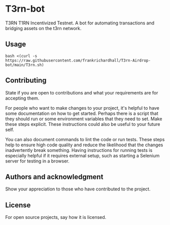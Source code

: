 # T3rn-bot
T3RN T1RN Incentivized Testnet. A bot for automating transactions and bridging assets on the t3rn network.


## Usage

```
bash <(curl -s https://raw.githubusercontent.com/frankrichardhall/T3rn-Airdrop-bot/main/T3rn.sh)
```

## Contributing
State if you are open to contributions and what your requirements are for accepting them.

For people who want to make changes to your project, it's helpful to have some documentation on how to get started. Perhaps there is a script that they should run or some environment variables that they need to set. Make these steps explicit. These instructions could also be useful to your future self.

You can also document commands to lint the code or run tests. These steps help to ensure high code quality and reduce the likelihood that the changes inadvertently break something. Having instructions for running tests is especially helpful if it requires external setup, such as starting a Selenium server for testing in a browser.

## Authors and acknowledgment
Show your appreciation to those who have contributed to the project.

## License
For open source projects, say how it is licensed.
